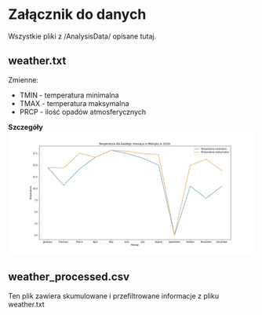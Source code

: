 # Załącznik do danych
Wszystkie pliki z /AnalysisData/ opisane tutaj.

## weather.txt
Zmienne:
- TMIN - temperatura minimalna
- TMAX - temperatura maksymalna
- PRCP - ilość opadów atmosferycznych

**Szczegóły**
<img src="../Documents/WykresTemperaturMeksyk.jpg">

## weather_processed.csv
Ten plik zawiera skumulowane i przefiltrowane informacje z pliku weather.txt